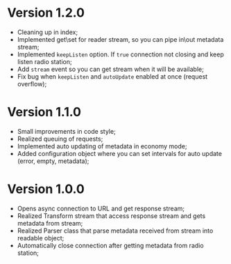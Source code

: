 Version 1.2.0
===

- Cleaning up in index;
- Implemented get\set for reader stream, so you can pipe in\out metadata stream;
- Implemented `keepListen` option. If `true` connection not closing and keep listen radio station;
- Add `stream` event so you can get stream when it will be available;
- Fix bug when `keepListen` and `autoUpdate` enabled at once (request overflow);

Version 1.1.0
===

- Small improvements in code style;
- Realized queuing of requests;
- Implemented auto updating of metadata in economy mode;
- Added configuration object where you can set intervals for auto update (error, empty, metadata);

Version 1.0.0
===

- Opens async connection to URL and get response stream;
- Realized Transform stream that access response stream and gets metadata from stream;
- Realized Parser class that parse metadata received from stream into readable object;
- Automatically close connection after getting metadata from radio station;